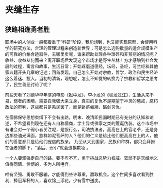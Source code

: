 夹缝生存
==================================================

狭路相逢勇者胜
--------------------------------------------------
职场中的人创业一般都着重于”科研“阶段，我能想到，也又能实现原型，会使用科学的研究方法，合理的管理过程来创造新世界；可是怎么选购批量的适合规模生产的可靠的价格合适器件，去哪里卖呢，谁来帮助处理各种琐碎和非预期的情况呢？收益、收益从何而来？离开职场后发现这个市场才是野生丛林！方才感触到社会发展的过程，寓言和故事，生活日常；开始琢磨道德经，坛经，圣经，可兰经和其他家典籍开头几章的记述；回首发现，自己怎么开始对宗教，哲学，政治和民生经济这么着迷、投入，当初的清新，理想呢，怎么不知觉的转换为了宗教和哲学之思考了，民生善恶讨论了呢？

前些天看了刘德华早年演的电影《狱中龙》，李小龙的《猛龙过江》，生活从来不易，弱者的困境，需要自我强大来立身，真实的复仇不是期望于神灵的惩戒，腐朽政法的审判，这些都只是愚民罢了，而是卧薪尝胆，砺剑刃仇。

在儒佛保守思想束缚下不会有出路，明末、晚清即民国时期已有充分的认知和论述，不希望看到现在还有人自称儒商，学士异或佛家之类的荒诞伪装。这个市场中有谁会对一个弱小者关注呢，是银行么，司法执法者，高高在上的官老爷，还是身边那些油光满面，慈祥如泥菩萨的人？他们的仁义是给比他们更高高在上的人，他们的善意都只是给他们宠信的族亲。 乃至从大到国家，民族和种群，都只会拜俯在强者的脚下，“落后、弱小”就会遭挨欺凌 。

一个人要坚强走自己的路，要不卑不亢，勇于挑战恶势力权威。软弱不是天经地义值得同情、怜悯的，多为人所唾弃。

唯有坚强、勇敢不服输，才能得到些许尊重，赢取机会。这个世间多喜欢看到胜利、捧冠军杯的人，喜欢锦上添花，少有雪中送炭。

